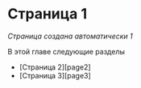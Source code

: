 # Страница 1

*Страница создана автоматически 1*



В этой главе следующие разделы

* [Страница 2][page2]
* [Страница 3][page3]
